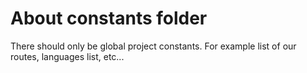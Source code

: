 # About constants folder

There should only be global project constants. For example list of our routes, languages list, etc...
